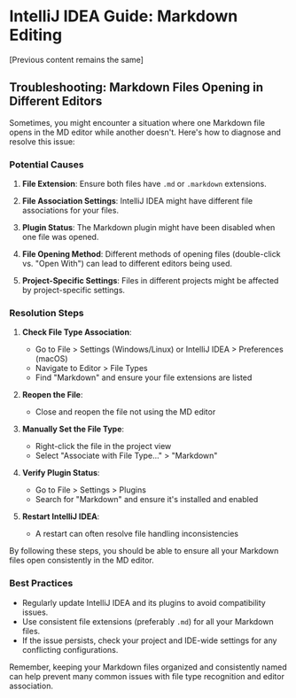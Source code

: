 # IntelliJ IDEA Guide: Markdown Editing

[Previous content remains the same]

## Troubleshooting: Markdown Files Opening in Different Editors

Sometimes, you might encounter a situation where one Markdown file opens in the MD editor while another doesn't. Here's how to diagnose and resolve this issue:

### Potential Causes

1. **File Extension**: Ensure both files have `.md` or `.markdown` extensions.

2. **File Association Settings**: IntelliJ IDEA might have different file associations for your files.

3. **Plugin Status**: The Markdown plugin might have been disabled when one file was opened.

4. **File Opening Method**: Different methods of opening files (double-click vs. "Open With") can lead to different editors being used.

5. **Project-Specific Settings**: Files in different projects might be affected by project-specific settings.

### Resolution Steps

1. **Check File Type Association**:
    - Go to File > Settings (Windows/Linux) or IntelliJ IDEA > Preferences (macOS)
    - Navigate to Editor > File Types
    - Find "Markdown" and ensure your file extensions are listed

2. **Reopen the File**:
    - Close and reopen the file not using the MD editor

3. **Manually Set the File Type**:
    - Right-click the file in the project view
    - Select "Associate with File Type..." > "Markdown"

4. **Verify Plugin Status**:
    - Go to File > Settings > Plugins
    - Search for "Markdown" and ensure it's installed and enabled

5. **Restart IntelliJ IDEA**:
    - A restart can often resolve file handling inconsistencies

By following these steps, you should be able to ensure all your Markdown files open consistently in the MD editor.

### Best Practices

- Regularly update IntelliJ IDEA and its plugins to avoid compatibility issues.
- Use consistent file extensions (preferably `.md`) for all your Markdown files.
- If the issue persists, check your project and IDE-wide settings for any conflicting configurations.

Remember, keeping your Markdown files organized and consistently named can help prevent many common issues with file type recognition and editor association.